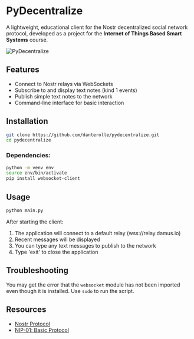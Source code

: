 # PyDecentralize

A lightweight, educational client for the Nostr decentralized social network protocol, developed as a project for the **Internet of Things Based Smart Systems** course.

![PyDecentralize](https://github.com/user-attachments/assets/6cf07a8a-7914-4bbe-a763-46893514cc0b)

## Features

- Connect to Nostr relays via WebSockets
- Subscribe to and display text notes (kind 1 events)
- Publish simple text notes to the network
- Command-line interface for basic interaction

## Installation

```bash
git clone https://github.com/danterolle/pydecentralize.git
cd pydecentralize
```

### Dependencies:

```bash
python -m venv env
source env/bin/activate
pip install websocket-client
```

## Usage

```bash
python main.py
```

After starting the client:
1. The application will connect to a default relay (wss://relay.damus.io)
2. Recent messages will be displayed
3. You can type any text messages to publish to the network
4. Type 'exit' to close the application

## Troubleshooting 

You may get the error that the `websocket` module has not been imported even though it is installed. Use `sudo` to run the script.

## Resources

- [Nostr Protocol](https://github.com/nostr-protocol/nostr)
- [NIP-01: Basic Protocol](https://github.com/nostr-protocol/nips/blob/master/01.md)
